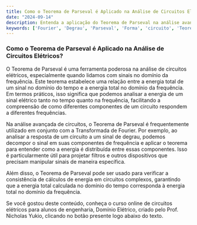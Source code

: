 ```yaml
---
title: Como o Teorema de Parseval é Aplicado na Análise de Circuitos Elétricos?
date: "2024-09-14"
description: Entenda a aplicação do Teorema de Parseval na análise avançada de circuitos elétricos.
keywords: ['Fourier', 'Degrau', 'Parseval', 'Forma', 'circuito', 'Teorema', 'tabela']
---
```


### Como o Teorema de Parseval é Aplicado na Análise de Circuitos Elétricos?

O Teorema de Parseval é uma ferramenta poderosa na análise de circuitos elétricos, especialmente quando lidamos com sinais no domínio da frequência. Este teorema estabelece uma relação entre a energia total de um sinal no domínio do tempo e a energia total no domínio da frequência. Em termos práticos, isso significa que podemos analisar a energia de um sinal elétrico tanto no tempo quanto na frequência, facilitando a compreensão de como diferentes componentes de um circuito respondem a diferentes frequências.

Na análise avançada de circuitos, o Teorema de Parseval é frequentemente utilizado em conjunto com a Transformada de Fourier. Por exemplo, ao analisar a resposta de um circuito a um sinal de degrau, podemos decompor o sinal em suas componentes de frequência e aplicar o teorema para entender como a energia é distribuída entre essas componentes. Isso é particularmente útil para projetar filtros e outros dispositivos que precisam manipular sinais de maneira específica.

Além disso, o Teorema de Parseval pode ser usado para verificar a consistência de cálculos de energia em circuitos complexos, garantindo que a energia total calculada no domínio do tempo corresponda à energia total no domínio da frequência.

Se você gostou deste conteúdo, conheça o curso online de circuitos elétricos para alunos de engenharia, Domínio Elétrico, criado pelo Prof. Nicholas Yukio, clicando no botão presente logo abaixo do texto.